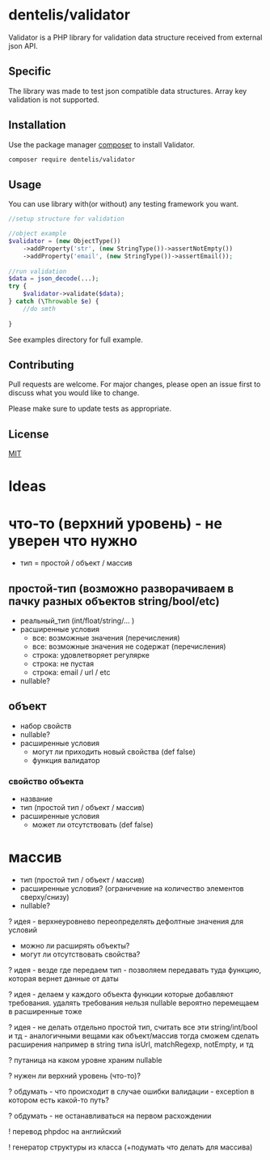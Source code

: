 # dentelis/validator

Validator is a PHP library for validation data structure received from external json API.

## Specific
The library was made to test json compatible data structures. Array key validation is not supported.

## Installation

Use the package manager [composer](https://getcomposer.org/) to install Validator.

```bash
composer require dentelis/validator
```

## Usage
You can use library with(or without) any testing framework you want.

```php
//setup structure for validation

//object example
$validator = (new ObjectType())
    ->addProperty('str', (new StringType())->assertNotEmpty())
    ->addProperty('email', (new StringType())->assertEmail());
    
//run validation
$data = json_decode(...);
try {
    $validator->validate($data);
} catch (\Throwable $e) {
    //do smth
    
}
```

See examples directory for full example.

## Contributing

Pull requests are welcome. For major changes, please open an issue first
to discuss what you would like to change.

Please make sure to update tests as appropriate.

## License

[MIT](https://choosealicense.com/licenses/mit/)


# Ideas

# что-то (верхний уровень) - не уверен что нужно
   - тип = простой / объект / массив
   

## простой-тип (возможно разворачиваем в пачку разных объектов string/bool/etc)
   - реальный_тип (int/float/string/... )
   - расширенные условия 
     - все: возможные значения (перечисления)
     - все: возможные значения не содержат (перечисления)
     - строка: удовлетворяет регулярке
     - строка: не пустая
     - строка: email / url / etc
   - nullable?

## объект
  - набор свойств
  - nullable?
  - расширенные условия 
    - могут ли приходить новый свойства (def false)
    - функция валидатор

### свойство объекта
  - название
  - тип (простой тип / объект / массив)
  - расширенные условия
     - может ли отсутствовать (def false)


# массив
  - тип (простой тип / объект / массив)
  - расширенные условия? (ограничение на количество элементов сверху/снизу)
  - nullable?

? идея - верхнеуровнево переопределять дефолтные значения для условий
   - можно ли расширять объекты?
   - могут ли отсутствовать свойства?

? идея - везде где передаем тип - позволяем передавать туда функцию, которая вернет данные от даты

? идея - делаем у каждого объекта функции которые добавляют требования. удалять требования нельзя
nullable вероятно перемещаем в расширенные тоже

? идея - не делать отдельно простой тип, считать все эти string/int/bool и тд - 
аналогичными вещами как объект/массив
тогда сможем сделать расширения например в string типа isUrl, matchRegexp, notEmpty, и тд

? путаница на каком уровне храним nullable

? нужен ли верхний уровень (что-то)?

? обдумать - что происходит в случае ошибки валидации - exception в котором есть какой-то путь?

? обдумать - не останавливаться на первом расхождении

! перевод phpdoc на английский

! генератор структуры из класса (+подумать что делать для массива)